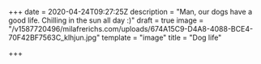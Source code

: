 +++
date = 2020-04-24T09:27:25Z
description = "Man, our dogs have a good life. Chilling in the sun all day :)"
draft = true
image = "/v1587720496/milafrerichs.com/uploads/674A15C9-D4A8-4088-BCE4-70F42BF7563C_klhjun.jpg"
template = "image"
title = "Dog life"

+++
